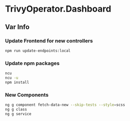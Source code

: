 # TrivyOperator.Dashboard

## Var Info

### Update Frontend for new controllers

```sh
npm run update-endpoints:local
```

### Update npm packages

```sh
ncu
ncu -u
npm install
```

### New Components

```sh
ng g component fetch-data-new --skip-tests --style=scss
ng g class
ng g service
```